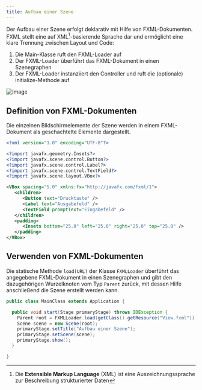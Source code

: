 ```yaml
---
title: Aufbau einer Szene
---
```


Der Aufbau einer Szene erfolgt deklarativ mit Hilfe von FXML-Dokumenten. FXML stellt eine auf XML[^1]-basierende Sprache dar und ermöglicht eine klare Trennung zwischen Layout und Code:
1. Die Main-Klasse ruft den FXML-Loader auf
2. Der FXML-Loader überführt das FXML-Dokument in einen Szenegraphen
3. Der FXML-Loader instanziiert den Controller und ruft die (optionale) initialize-Methode auf

![image](https://user-images.githubusercontent.com/47243617/170098136-eb627556-61e9-4b79-a942-26a9f1ee54e4.png)

## Definition von FXML-Dokumenten
Die einzelnen Bildschirmelemente der Szene werden in einem FXML-Dokument als geschachtelte Elemente dargestellt.

```xml
<?xml version="1.0" encoding="UTF-8"?>

<?import javafx.geometry.Insets?>
<?import javafx.scene.control.Button?>
<?import javafx.scene.control.Label?>
<?import javafx.scene.control.TextField?>
<?import javafx.scene.layout.VBox?>

<VBox spacing="5.0" xmlns:fx="http://javafx.com/fxml/1">
   <children>
      <Button text="Drucktaste" />
      <Label text="Ausgabefeld" />
      <TextField promptText="Eingabefeld" />
   </children>
   <padding>
      <Insets bottom="25.0" left="25.0" right="25.0" top="25.0" />
   </padding>
</VBox>
```

## Verwenden von FXML-Dokumenten
Die statische Methode `load(URL)` der Klasse `FXMLLoader` überführt das angegebene FXML-Dokument in einen Szenegraphen und gibt den dazugehörigen Wurzelknoten vom Typ `Parent` zurück, mit dessen Hilfe anschließend die Szene erstellt werden kann.

```java
public class MainClass extends Application {

  public void start(Stage primaryStage) throws IOException {
    Parent root = FXMLLoader.load(getClass().getResource("View.fxml"));
    Scene scene = new Scene(root);
    primaryStage.setTitle("Aufbau einer Szene");
    primaryStage.setScene(scene);    
    primaryStage.show();
  }

}
```

[^1]: Die **Extensible Markup Language** (XML) ist eine Auszeichnungssprache zur Beschreibung strukturierter Daten
